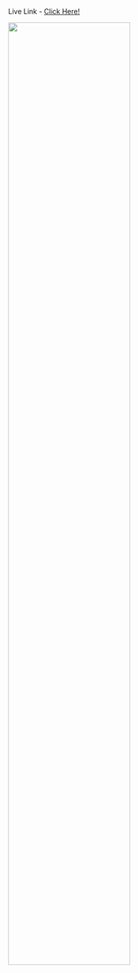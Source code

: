 <p>Live Link - <a href='https://barbaadi-project.netlify.app/' target='_blank'>Click Here!</a></P>
   <img src='https://github.com/CoreAnujDixit/BarbaadiProject/assets/93566696/ff4eed31-5e10-41f1-af3f-e675710288d5' width='70%'>


